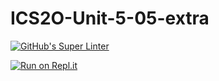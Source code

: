 # ICS2O-Unit-5-05-extra

[![GitHub's Super Linter](https://github.com/Johanna-liu16/ICS2O-Unit-5-05-extra/workflows/Johanna%20Liu's%20Super%20Linter/badge.svg)](https://github.com/Johanna-liu16/ICS2O-Unit-5-05-extra/actions)

[![Run on Repl.it](https://repl.it/badge/github/Johanna-liu16/ICS2O-Unit-5-05-extra)](https://repl.it/github/Johanna-liu16/ICS2O-Unit-5-05-extra)
